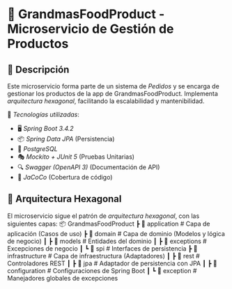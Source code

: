 # 🥘 GrandmasFoodProduct - Microservicio de Gestión de Productos

## 📌 Descripción
Este microservicio forma parte de un sistema de *Pedidos* y se encarga de gestionar los productos de la app de GrandmasFoodProduct. Implementa *arquitectura hexagonal*, facilitando la escalabilidad y mantenibilidad.

🔹 *Tecnologías utilizadas*:
- 🖥️ *Spring Boot 3.4.2*
- 📦 *Spring Data JPA* (Persistencia)
- 🐘 *PostgreSQL*
- 🎭 *Mockito + JUnit 5* (Pruebas Unitarias)
- 🔍 *Swagger (OpenAPI 3)* (Documentación de API)
- 🔬 *JaCoCo* (Cobertura de código)

## 📁 Arquitectura Hexagonal
El microservicio sigue el patrón de *arquitectura hexagonal*, con las siguientes capas:
📦 GrandmasFoodProduct ┣ 📂 application # Capa de aplicación (Casos de uso) ┣ 📂 domain # Capa de dominio (Modelos y lógica de negocio) ┃ ┣ 📂 models # Entidades del dominio ┃ ┣ 📂 exceptions # Excepciones de negocio ┃ ┗ 📂 spi # Interfaces de persistencia ┣ 📂 infrastructure # Capa de infraestructura (Adaptadores) ┃ ┣ 📂 rest # Controladores REST ┃ ┣ 📂 jpa # Adaptador de persistencia con JPA ┃ ┣ 📂 configuration # Configuraciones de Spring Boot ┃ ┗ 📂 exception # Manejadores globales de excepciones
